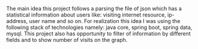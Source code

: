 The main idea this project follows a parsing the file of json which has a statistical information about users like: visiting internet resource, ip-address, user name and so on. For realization this idea I was using the following stack of technologies namely: java core, spring boot, spring data, mysql. This project also has opportunity to filter of information by different fields and to show number of visits on the graph.
